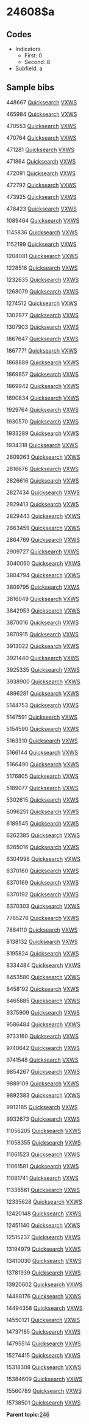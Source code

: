 # 24608$a

## Codes

-   Indicators
    -   First: 0
    -   Second: 8
-   Subfield: a

## Sample bibs

448667 [Quicksearch](https://search.library.yale.edu/catalog/448667) [VXWS](http://prodorbis.library.yale.edu:7014/vxws/GetHoldingsService?bibId=448667)

465984 [Quicksearch](https://search.library.yale.edu/catalog/465984) [VXWS](http://prodorbis.library.yale.edu:7014/vxws/GetHoldingsService?bibId=465984)

470553 [Quicksearch](https://search.library.yale.edu/catalog/470553) [VXWS](http://prodorbis.library.yale.edu:7014/vxws/GetHoldingsService?bibId=470553)

470764 [Quicksearch](https://search.library.yale.edu/catalog/470764) [VXWS](http://prodorbis.library.yale.edu:7014/vxws/GetHoldingsService?bibId=470764)

471281 [Quicksearch](https://search.library.yale.edu/catalog/471281) [VXWS](http://prodorbis.library.yale.edu:7014/vxws/GetHoldingsService?bibId=471281)

471864 [Quicksearch](https://search.library.yale.edu/catalog/471864) [VXWS](http://prodorbis.library.yale.edu:7014/vxws/GetHoldingsService?bibId=471864)

472091 [Quicksearch](https://search.library.yale.edu/catalog/472091) [VXWS](http://prodorbis.library.yale.edu:7014/vxws/GetHoldingsService?bibId=472091)

472792 [Quicksearch](https://search.library.yale.edu/catalog/472792) [VXWS](http://prodorbis.library.yale.edu:7014/vxws/GetHoldingsService?bibId=472792)

473925 [Quicksearch](https://search.library.yale.edu/catalog/473925) [VXWS](http://prodorbis.library.yale.edu:7014/vxws/GetHoldingsService?bibId=473925)

478423 [Quicksearch](https://search.library.yale.edu/catalog/478423) [VXWS](http://prodorbis.library.yale.edu:7014/vxws/GetHoldingsService?bibId=478423)

1089464 [Quicksearch](https://search.library.yale.edu/catalog/1089464) [VXWS](http://prodorbis.library.yale.edu:7014/vxws/GetHoldingsService?bibId=1089464)

1145836 [Quicksearch](https://search.library.yale.edu/catalog/1145836) [VXWS](http://prodorbis.library.yale.edu:7014/vxws/GetHoldingsService?bibId=1145836)

1152199 [Quicksearch](https://search.library.yale.edu/catalog/1152199) [VXWS](http://prodorbis.library.yale.edu:7014/vxws/GetHoldingsService?bibId=1152199)

1204081 [Quicksearch](https://search.library.yale.edu/catalog/1204081) [VXWS](http://prodorbis.library.yale.edu:7014/vxws/GetHoldingsService?bibId=1204081)

1228516 [Quicksearch](https://search.library.yale.edu/catalog/1228516) [VXWS](http://prodorbis.library.yale.edu:7014/vxws/GetHoldingsService?bibId=1228516)

1232635 [Quicksearch](https://search.library.yale.edu/catalog/1232635) [VXWS](http://prodorbis.library.yale.edu:7014/vxws/GetHoldingsService?bibId=1232635)

1268079 [Quicksearch](https://search.library.yale.edu/catalog/1268079) [VXWS](http://prodorbis.library.yale.edu:7014/vxws/GetHoldingsService?bibId=1268079)

1274512 [Quicksearch](https://search.library.yale.edu/catalog/1274512) [VXWS](http://prodorbis.library.yale.edu:7014/vxws/GetHoldingsService?bibId=1274512)

1302877 [Quicksearch](https://search.library.yale.edu/catalog/1302877) [VXWS](http://prodorbis.library.yale.edu:7014/vxws/GetHoldingsService?bibId=1302877)

1307903 [Quicksearch](https://search.library.yale.edu/catalog/1307903) [VXWS](http://prodorbis.library.yale.edu:7014/vxws/GetHoldingsService?bibId=1307903)

1867647 [Quicksearch](https://search.library.yale.edu/catalog/1867647) [VXWS](http://prodorbis.library.yale.edu:7014/vxws/GetHoldingsService?bibId=1867647)

1867771 [Quicksearch](https://search.library.yale.edu/catalog/1867771) [VXWS](http://prodorbis.library.yale.edu:7014/vxws/GetHoldingsService?bibId=1867771)

1868889 [Quicksearch](https://search.library.yale.edu/catalog/1868889) [VXWS](http://prodorbis.library.yale.edu:7014/vxws/GetHoldingsService?bibId=1868889)

1869857 [Quicksearch](https://search.library.yale.edu/catalog/1869857) [VXWS](http://prodorbis.library.yale.edu:7014/vxws/GetHoldingsService?bibId=1869857)

1869942 [Quicksearch](https://search.library.yale.edu/catalog/1869942) [VXWS](http://prodorbis.library.yale.edu:7014/vxws/GetHoldingsService?bibId=1869942)

1890834 [Quicksearch](https://search.library.yale.edu/catalog/1890834) [VXWS](http://prodorbis.library.yale.edu:7014/vxws/GetHoldingsService?bibId=1890834)

1929764 [Quicksearch](https://search.library.yale.edu/catalog/1929764) [VXWS](http://prodorbis.library.yale.edu:7014/vxws/GetHoldingsService?bibId=1929764)

1930570 [Quicksearch](https://search.library.yale.edu/catalog/1930570) [VXWS](http://prodorbis.library.yale.edu:7014/vxws/GetHoldingsService?bibId=1930570)

1933289 [Quicksearch](https://search.library.yale.edu/catalog/1933289) [VXWS](http://prodorbis.library.yale.edu:7014/vxws/GetHoldingsService?bibId=1933289)

1934318 [Quicksearch](https://search.library.yale.edu/catalog/1934318) [VXWS](http://prodorbis.library.yale.edu:7014/vxws/GetHoldingsService?bibId=1934318)

2809263 [Quicksearch](https://search.library.yale.edu/catalog/2809263) [VXWS](http://prodorbis.library.yale.edu:7014/vxws/GetHoldingsService?bibId=2809263)

2816676 [Quicksearch](https://search.library.yale.edu/catalog/2816676) [VXWS](http://prodorbis.library.yale.edu:7014/vxws/GetHoldingsService?bibId=2816676)

2826616 [Quicksearch](https://search.library.yale.edu/catalog/2826616) [VXWS](http://prodorbis.library.yale.edu:7014/vxws/GetHoldingsService?bibId=2826616)

2827434 [Quicksearch](https://search.library.yale.edu/catalog/2827434) [VXWS](http://prodorbis.library.yale.edu:7014/vxws/GetHoldingsService?bibId=2827434)

2829413 [Quicksearch](https://search.library.yale.edu/catalog/2829413) [VXWS](http://prodorbis.library.yale.edu:7014/vxws/GetHoldingsService?bibId=2829413)

2829443 [Quicksearch](https://search.library.yale.edu/catalog/2829443) [VXWS](http://prodorbis.library.yale.edu:7014/vxws/GetHoldingsService?bibId=2829443)

2863459 [Quicksearch](https://search.library.yale.edu/catalog/2863459) [VXWS](http://prodorbis.library.yale.edu:7014/vxws/GetHoldingsService?bibId=2863459)

2864769 [Quicksearch](https://search.library.yale.edu/catalog/2864769) [VXWS](http://prodorbis.library.yale.edu:7014/vxws/GetHoldingsService?bibId=2864769)

2909727 [Quicksearch](https://search.library.yale.edu/catalog/2909727) [VXWS](http://prodorbis.library.yale.edu:7014/vxws/GetHoldingsService?bibId=2909727)

3040060 [Quicksearch](https://search.library.yale.edu/catalog/3040060) [VXWS](http://prodorbis.library.yale.edu:7014/vxws/GetHoldingsService?bibId=3040060)

3804794 [Quicksearch](https://search.library.yale.edu/catalog/3804794) [VXWS](http://prodorbis.library.yale.edu:7014/vxws/GetHoldingsService?bibId=3804794)

3809795 [Quicksearch](https://search.library.yale.edu/catalog/3809795) [VXWS](http://prodorbis.library.yale.edu:7014/vxws/GetHoldingsService?bibId=3809795)

3816049 [Quicksearch](https://search.library.yale.edu/catalog/3816049) [VXWS](http://prodorbis.library.yale.edu:7014/vxws/GetHoldingsService?bibId=3816049)

3842953 [Quicksearch](https://search.library.yale.edu/catalog/3842953) [VXWS](http://prodorbis.library.yale.edu:7014/vxws/GetHoldingsService?bibId=3842953)

3870016 [Quicksearch](https://search.library.yale.edu/catalog/3870016) [VXWS](http://prodorbis.library.yale.edu:7014/vxws/GetHoldingsService?bibId=3870016)

3870915 [Quicksearch](https://search.library.yale.edu/catalog/3870915) [VXWS](http://prodorbis.library.yale.edu:7014/vxws/GetHoldingsService?bibId=3870915)

3913022 [Quicksearch](https://search.library.yale.edu/catalog/3913022) [VXWS](http://prodorbis.library.yale.edu:7014/vxws/GetHoldingsService?bibId=3913022)

3921440 [Quicksearch](https://search.library.yale.edu/catalog/3921440) [VXWS](http://prodorbis.library.yale.edu:7014/vxws/GetHoldingsService?bibId=3921440)

3925335 [Quicksearch](https://search.library.yale.edu/catalog/3925335) [VXWS](http://prodorbis.library.yale.edu:7014/vxws/GetHoldingsService?bibId=3925335)

3938900 [Quicksearch](https://search.library.yale.edu/catalog/3938900) [VXWS](http://prodorbis.library.yale.edu:7014/vxws/GetHoldingsService?bibId=3938900)

4896281 [Quicksearch](https://search.library.yale.edu/catalog/4896281) [VXWS](http://prodorbis.library.yale.edu:7014/vxws/GetHoldingsService?bibId=4896281)

5144753 [Quicksearch](https://search.library.yale.edu/catalog/5144753) [VXWS](http://prodorbis.library.yale.edu:7014/vxws/GetHoldingsService?bibId=5144753)

5147591 [Quicksearch](https://search.library.yale.edu/catalog/5147591) [VXWS](http://prodorbis.library.yale.edu:7014/vxws/GetHoldingsService?bibId=5147591)

5154590 [Quicksearch](https://search.library.yale.edu/catalog/5154590) [VXWS](http://prodorbis.library.yale.edu:7014/vxws/GetHoldingsService?bibId=5154590)

5163310 [Quicksearch](https://search.library.yale.edu/catalog/5163310) [VXWS](http://prodorbis.library.yale.edu:7014/vxws/GetHoldingsService?bibId=5163310)

5166144 [Quicksearch](https://search.library.yale.edu/catalog/5166144) [VXWS](http://prodorbis.library.yale.edu:7014/vxws/GetHoldingsService?bibId=5166144)

5166490 [Quicksearch](https://search.library.yale.edu/catalog/5166490) [VXWS](http://prodorbis.library.yale.edu:7014/vxws/GetHoldingsService?bibId=5166490)

5176805 [Quicksearch](https://search.library.yale.edu/catalog/5176805) [VXWS](http://prodorbis.library.yale.edu:7014/vxws/GetHoldingsService?bibId=5176805)

5189077 [Quicksearch](https://search.library.yale.edu/catalog/5189077) [VXWS](http://prodorbis.library.yale.edu:7014/vxws/GetHoldingsService?bibId=5189077)

5302615 [Quicksearch](https://search.library.yale.edu/catalog/5302615) [VXWS](http://prodorbis.library.yale.edu:7014/vxws/GetHoldingsService?bibId=5302615)

6096251 [Quicksearch](https://search.library.yale.edu/catalog/6096251) [VXWS](http://prodorbis.library.yale.edu:7014/vxws/GetHoldingsService?bibId=6096251)

6189545 [Quicksearch](https://search.library.yale.edu/catalog/6189545) [VXWS](http://prodorbis.library.yale.edu:7014/vxws/GetHoldingsService?bibId=6189545)

6262385 [Quicksearch](https://search.library.yale.edu/catalog/6262385) [VXWS](http://prodorbis.library.yale.edu:7014/vxws/GetHoldingsService?bibId=6262385)

6265016 [Quicksearch](https://search.library.yale.edu/catalog/6265016) [VXWS](http://prodorbis.library.yale.edu:7014/vxws/GetHoldingsService?bibId=6265016)

6304998 [Quicksearch](https://search.library.yale.edu/catalog/6304998) [VXWS](http://prodorbis.library.yale.edu:7014/vxws/GetHoldingsService?bibId=6304998)

6370160 [Quicksearch](https://search.library.yale.edu/catalog/6370160) [VXWS](http://prodorbis.library.yale.edu:7014/vxws/GetHoldingsService?bibId=6370160)

6370169 [Quicksearch](https://search.library.yale.edu/catalog/6370169) [VXWS](http://prodorbis.library.yale.edu:7014/vxws/GetHoldingsService?bibId=6370169)

6370192 [Quicksearch](https://search.library.yale.edu/catalog/6370192) [VXWS](http://prodorbis.library.yale.edu:7014/vxws/GetHoldingsService?bibId=6370192)

6370303 [Quicksearch](https://search.library.yale.edu/catalog/6370303) [VXWS](http://prodorbis.library.yale.edu:7014/vxws/GetHoldingsService?bibId=6370303)

7765276 [Quicksearch](https://search.library.yale.edu/catalog/7765276) [VXWS](http://prodorbis.library.yale.edu:7014/vxws/GetHoldingsService?bibId=7765276)

7884110 [Quicksearch](https://search.library.yale.edu/catalog/7884110) [VXWS](http://prodorbis.library.yale.edu:7014/vxws/GetHoldingsService?bibId=7884110)

8138132 [Quicksearch](https://search.library.yale.edu/catalog/8138132) [VXWS](http://prodorbis.library.yale.edu:7014/vxws/GetHoldingsService?bibId=8138132)

8195824 [Quicksearch](https://search.library.yale.edu/catalog/8195824) [VXWS](http://prodorbis.library.yale.edu:7014/vxws/GetHoldingsService?bibId=8195824)

8334484 [Quicksearch](https://search.library.yale.edu/catalog/8334484) [VXWS](http://prodorbis.library.yale.edu:7014/vxws/GetHoldingsService?bibId=8334484)

8453580 [Quicksearch](https://search.library.yale.edu/catalog/8453580) [VXWS](http://prodorbis.library.yale.edu:7014/vxws/GetHoldingsService?bibId=8453580)

8458192 [Quicksearch](https://search.library.yale.edu/catalog/8458192) [VXWS](http://prodorbis.library.yale.edu:7014/vxws/GetHoldingsService?bibId=8458192)

8465885 [Quicksearch](https://search.library.yale.edu/catalog/8465885) [VXWS](http://prodorbis.library.yale.edu:7014/vxws/GetHoldingsService?bibId=8465885)

9375909 [Quicksearch](https://search.library.yale.edu/catalog/9375909) [VXWS](http://prodorbis.library.yale.edu:7014/vxws/GetHoldingsService?bibId=9375909)

9586484 [Quicksearch](https://search.library.yale.edu/catalog/9586484) [VXWS](http://prodorbis.library.yale.edu:7014/vxws/GetHoldingsService?bibId=9586484)

9733160 [Quicksearch](https://search.library.yale.edu/catalog/9733160) [VXWS](http://prodorbis.library.yale.edu:7014/vxws/GetHoldingsService?bibId=9733160)

9740642 [Quicksearch](https://search.library.yale.edu/catalog/9740642) [VXWS](http://prodorbis.library.yale.edu:7014/vxws/GetHoldingsService?bibId=9740642)

9741548 [Quicksearch](https://search.library.yale.edu/catalog/9741548) [VXWS](http://prodorbis.library.yale.edu:7014/vxws/GetHoldingsService?bibId=9741548)

9854267 [Quicksearch](https://search.library.yale.edu/catalog/9854267) [VXWS](http://prodorbis.library.yale.edu:7014/vxws/GetHoldingsService?bibId=9854267)

9889109 [Quicksearch](https://search.library.yale.edu/catalog/9889109) [VXWS](http://prodorbis.library.yale.edu:7014/vxws/GetHoldingsService?bibId=9889109)

9892383 [Quicksearch](https://search.library.yale.edu/catalog/9892383) [VXWS](http://prodorbis.library.yale.edu:7014/vxws/GetHoldingsService?bibId=9892383)

9912185 [Quicksearch](https://search.library.yale.edu/catalog/9912185) [VXWS](http://prodorbis.library.yale.edu:7014/vxws/GetHoldingsService?bibId=9912185)

9932673 [Quicksearch](https://search.library.yale.edu/catalog/9932673) [VXWS](http://prodorbis.library.yale.edu:7014/vxws/GetHoldingsService?bibId=9932673)

11056205 [Quicksearch](https://search.library.yale.edu/catalog/11056205) [VXWS](http://prodorbis.library.yale.edu:7014/vxws/GetHoldingsService?bibId=11056205)

11058355 [Quicksearch](https://search.library.yale.edu/catalog/11058355) [VXWS](http://prodorbis.library.yale.edu:7014/vxws/GetHoldingsService?bibId=11058355)

11061523 [Quicksearch](https://search.library.yale.edu/catalog/11061523) [VXWS](http://prodorbis.library.yale.edu:7014/vxws/GetHoldingsService?bibId=11061523)

11061581 [Quicksearch](https://search.library.yale.edu/catalog/11061581) [VXWS](http://prodorbis.library.yale.edu:7014/vxws/GetHoldingsService?bibId=11061581)

11081741 [Quicksearch](https://search.library.yale.edu/catalog/11081741) [VXWS](http://prodorbis.library.yale.edu:7014/vxws/GetHoldingsService?bibId=11081741)

11336561 [Quicksearch](https://search.library.yale.edu/catalog/11336561) [VXWS](http://prodorbis.library.yale.edu:7014/vxws/GetHoldingsService?bibId=11336561)

12335628 [Quicksearch](https://search.library.yale.edu/catalog/12335628) [VXWS](http://prodorbis.library.yale.edu:7014/vxws/GetHoldingsService?bibId=12335628)

12420148 [Quicksearch](https://search.library.yale.edu/catalog/12420148) [VXWS](http://prodorbis.library.yale.edu:7014/vxws/GetHoldingsService?bibId=12420148)

12451140 [Quicksearch](https://search.library.yale.edu/catalog/12451140) [VXWS](http://prodorbis.library.yale.edu:7014/vxws/GetHoldingsService?bibId=12451140)

12515237 [Quicksearch](https://search.library.yale.edu/catalog/12515237) [VXWS](http://prodorbis.library.yale.edu:7014/vxws/GetHoldingsService?bibId=12515237)

13194979 [Quicksearch](https://search.library.yale.edu/catalog/13194979) [VXWS](http://prodorbis.library.yale.edu:7014/vxws/GetHoldingsService?bibId=13194979)

13410030 [Quicksearch](https://search.library.yale.edu/catalog/13410030) [VXWS](http://prodorbis.library.yale.edu:7014/vxws/GetHoldingsService?bibId=13410030)

13781939 [Quicksearch](https://search.library.yale.edu/catalog/13781939) [VXWS](http://prodorbis.library.yale.edu:7014/vxws/GetHoldingsService?bibId=13781939)

13920602 [Quicksearch](https://search.library.yale.edu/catalog/13920602) [VXWS](http://prodorbis.library.yale.edu:7014/vxws/GetHoldingsService?bibId=13920602)

14488176 [Quicksearch](https://search.library.yale.edu/catalog/14488176) [VXWS](http://prodorbis.library.yale.edu:7014/vxws/GetHoldingsService?bibId=14488176)

14494358 [Quicksearch](https://search.library.yale.edu/catalog/14494358) [VXWS](http://prodorbis.library.yale.edu:7014/vxws/GetHoldingsService?bibId=14494358)

14550121 [Quicksearch](https://search.library.yale.edu/catalog/14550121) [VXWS](http://prodorbis.library.yale.edu:7014/vxws/GetHoldingsService?bibId=14550121)

14737185 [Quicksearch](https://search.library.yale.edu/catalog/14737185) [VXWS](http://prodorbis.library.yale.edu:7014/vxws/GetHoldingsService?bibId=14737185)

14795514 [Quicksearch](https://search.library.yale.edu/catalog/14795514) [VXWS](http://prodorbis.library.yale.edu:7014/vxws/GetHoldingsService?bibId=14795514)

15274415 [Quicksearch](https://search.library.yale.edu/catalog/15274415) [VXWS](http://prodorbis.library.yale.edu:7014/vxws/GetHoldingsService?bibId=15274415)

15318308 [Quicksearch](https://search.library.yale.edu/catalog/15318308) [VXWS](http://prodorbis.library.yale.edu:7014/vxws/GetHoldingsService?bibId=15318308)

15384609 [Quicksearch](https://search.library.yale.edu/catalog/15384609) [VXWS](http://prodorbis.library.yale.edu:7014/vxws/GetHoldingsService?bibId=15384609)

15560789 [Quicksearch](https://search.library.yale.edu/catalog/15560789) [VXWS](http://prodorbis.library.yale.edu:7014/vxws/GetHoldingsService?bibId=15560789)

15738501 [Quicksearch](https://search.library.yale.edu/catalog/15738501) [VXWS](http://prodorbis.library.yale.edu:7014/vxws/GetHoldingsService?bibId=15738501)

**Parent topic:**[246](../../tags/246/246.md)


